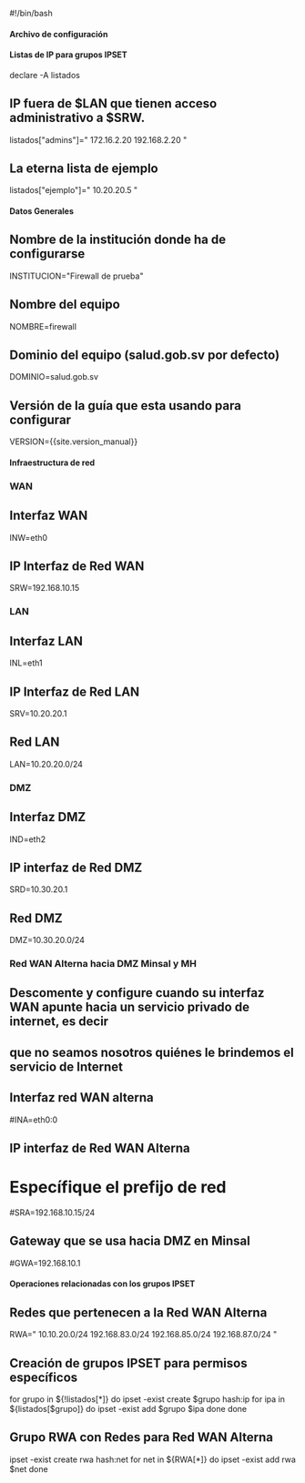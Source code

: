#!/bin/bash
#### Archivo de configuración #### 

#### Listas de IP para grupos IPSET ##### 
declare -A listados
## IP fuera de $LAN que tienen acceso administrativo a $SRW.
listados["admins"]=" 
    172.16.2.20
    192.168.2.20
"
## La eterna lista de ejemplo
listados["ejemplo"]="
    10.20.20.5
"
#### Datos Generales ####
## Nombre de la institución donde ha de configurarse
INSTITUCION="Firewall de prueba"
## Nombre del equipo
NOMBRE=firewall
## Dominio del equipo (salud.gob.sv por defecto)
DOMINIO=salud.gob.sv
## Versión de la guía que esta usando para configurar
VERSION={{site.version_manual}}

#### Infraestructura de red ##### 
### WAN
## Interfaz WAN 
INW=eth0
## IP Interfaz de Red WAN
SRW=192.168.10.15

### LAN 
## Interfaz LAN
INL=eth1
## IP Interfaz de Red LAN 
SRV=10.20.20.1
## Red LAN
LAN=10.20.20.0/24

### DMZ
## Interfaz DMZ
IND=eth2
## IP interfaz de Red DMZ
SRD=10.30.20.1
## Red DMZ
DMZ=10.30.20.0/24 

### Red WAN Alterna hacia DMZ Minsal y MH
## Descomente y configure cuando su interfaz WAN apunte hacia un servicio privado de internet, es decir
## que no seamos nosotros quiénes le brindemos el servicio de Internet

## Interfaz red WAN alterna
#INA=eth0:0
## IP interfaz de Red WAN Alterna
# Específique el prefijo de red
#SRA=192.168.10.15/24
## Gateway que se usa hacia DMZ en Minsal
#GWA=192.168.10.1

#### Operaciones relacionadas con los grupos IPSET #####
## Redes que pertenecen a la Red WAN Alterna
RWA="
    10.10.20.0/24
    192.168.83.0/24
    192.168.85.0/24
    192.168.87.0/24
" 
## Creación de grupos IPSET para permisos específicos
for grupo in ${!listados[*]}
do
    ipset -exist create $grupo hash:ip
    for ipa in ${listados[$grupo]}
    do
        ipset -exist add $grupo $ipa
    done
done

## Grupo RWA con Redes para Red WAN Alterna
ipset -exist create rwa hash:net
for net in ${RWA[*]}
do
    ipset -exist add rwa $net
done
